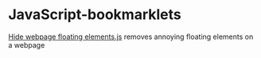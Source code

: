 # JavaScript-bookmarklets
[Hide webpage floating elements.js](Hide%20webpage%20floating%20elements.js) removes annoying floating elements on a webpage
